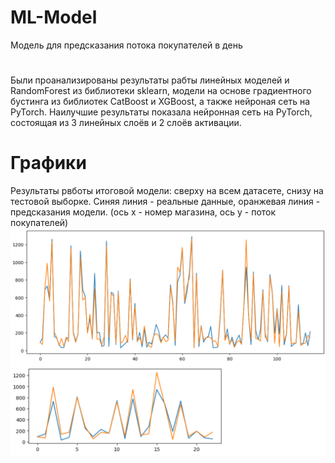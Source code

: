# ML-Model
Модель для предсказания потока покупателей в день
# 
Были проанализированы результаты рабты линейных моделей и RandomForest из библиотеки sklearn,
модели на основе градиентного бустинга из библиотек CatBoost и XGBoost,
а также нейроная сеть на PyTorch.
Наилучшие результаты показала нейронная сеть на PyTorch, состоящая из 3 линейных слоёв и 2 слоёв активации.
# Графики
Результаты рвботы итоговой модели: сверху на всем датасете, снизу на тестовой выборке.
Синяя линия - реальные данные, оранжевая линия - предсказания модели.
(ось x - номер магазина, ось y - поток покупателей)
![](visualisation.jpg)
